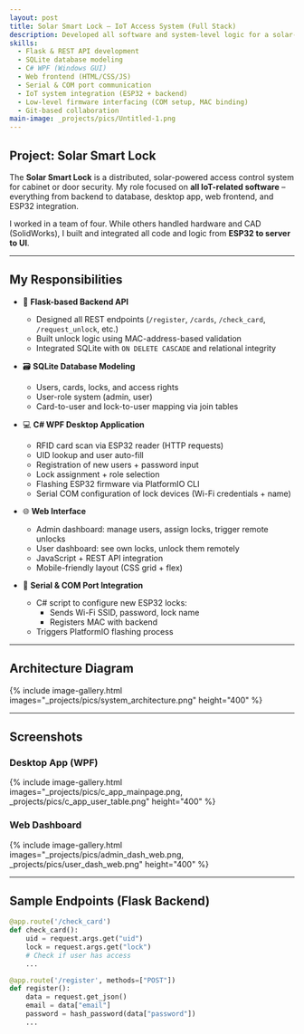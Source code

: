 ```yaml
---
layout: post
title: Solar Smart Lock – IoT Access System (Full Stack)
description: Developed all software and system-level logic for a solar-powered smart lock, including backend, frontend, WPF GUI, database, and ESP32 integration.
skills: 
  - Flask & REST API development
  - SQLite database modeling
  - C# WPF (Windows GUI)
  - Web frontend (HTML/CSS/JS)
  - Serial & COM port communication
  - IoT system integration (ESP32 + backend)
  - Low-level firmware interfacing (COM setup, MAC binding)
  - Git-based collaboration
main-image: _projects/pics/Untitled-1.png
---
```


## Project: Solar Smart Lock

The **Solar Smart Lock** is a distributed, solar-powered access control system for cabinet or door security. My role focused on **all IoT-related software** – everything from backend to database, desktop app, web frontend, and ESP32 integration.

I worked in a team of four. While others handled hardware and CAD (SolidWorks), I built and integrated all code and logic from **ESP32 to server to UI**.

---

## My Responsibilities

- 📡 **Flask-based Backend API**
  - Designed all REST endpoints (`/register`, `/cards`, `/check_card`, `/request_unlock`, etc.)
  - Built unlock logic using MAC-address-based validation
  - Integrated SQLite with `ON DELETE CASCADE` and relational integrity

- 🗃️ **SQLite Database Modeling**
  - Users, cards, locks, and access rights
  - User-role system (admin, user)
  - Card-to-user and lock-to-user mapping via join tables

- 💻 **C# WPF Desktop Application**
  - RFID card scan via ESP32 reader (HTTP requests)
  - UID lookup and user auto-fill
  - Registration of new users + password input
  - Lock assignment + role selection
  - Flashing ESP32 firmware via PlatformIO CLI
  - Serial COM configuration of lock devices (Wi-Fi credentials + name)

- 🌐 **Web Interface**
  - Admin dashboard: manage users, assign locks, trigger remote unlocks
  - User dashboard: see own locks, unlock them remotely
  - JavaScript + REST API integration
  - Mobile-friendly layout (CSS grid + flex)

- 🔌 **Serial & COM Port Integration**
  - C# script to configure new ESP32 locks:
    - Sends Wi-Fi SSID, password, lock name
    - Registers MAC with backend
  - Triggers PlatformIO flashing process

---

## Architecture Diagram

{% include image-gallery.html images="_projects/pics/system_architecture.png" height="400" %}

---

## Screenshots

### Desktop App (WPF)
{% include image-gallery.html images="_projects/pics/c_app_mainpage.png, _projects/pics/c_app_user_table.png" height="400" %}

### Web Dashboard
{% include image-gallery.html images="_projects/pics/admin_dash_web.png, _projects/pics/user_dash_web.png" height="400" %}

---

## Sample Endpoints (Flask Backend)

```python
@app.route('/check_card')
def check_card():
    uid = request.args.get("uid")
    lock = request.args.get("lock")
    # Check if user has access
    ...

@app.route('/register', methods=["POST"])
def register():
    data = request.get_json()
    email = data["email"]
    password = hash_password(data["password"])
    ...
